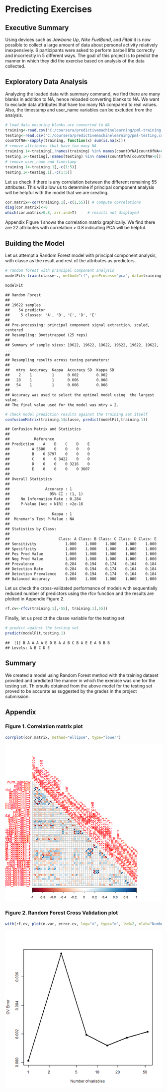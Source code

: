 # Predicting Exercises

## Executive Summary

Using devices such as *Jawbone Up*, *Nike FuelBand*, and *Fitbit* it is now possible to collect a large amount of data about personal activity relatively inexpensively. 6 participants were asked to perform barbell lifts correctly and incorrectly in 5 different ways. The goal of this project is to predict the manner in which they did the exercise based on analysis of the data collected.

## Exploratory Data Analysis

Analyzing the loaded data with summary command, we find there are many blanks in addition to NA, hence reloaded converting blanks to NA. We want to exclude data attributes that have too many NA compared to real values. Also, the timestamp and user_name variables can be excluded from the analysis.




```r
# load data ensuring blanks are converted to NA
training<-read.csv("C:/coursera/predictivemachinelearning/pml-training.csv", header=TRUE, na.strings=c("NA", ""))
testing<-read.csv("C:/coursera/predictivemachinelearning/pml-testing.csv", header=TRUE, na.strings=c("NA", ""))
countOfNA<-sapply(training, function(x) sum(is.na(x)))
# remove attributes that have too many NA
training.1<-training[,!names(training) %in% names(countOfNA[countOfNA>0])]
testing.1<-testing[,!names(testing) %in% names(countOfNA[countOfNA>0])]
# remove user_name and timestamp 
training.1<-training.1[,-c(1:5)]
testing.1<-testing.1[,-c(1:5)]
```
Let us check if there is any correlation between the different remaining 55 attributes. This will allow us to determine if principal component analysis will be helpful with the model that we are creating.


```r
cor.matrix<-cor(training.1[,-c(1,55)]) # compute correlations
diag(cor.matrix)<-0
which(cor.matrix>0.8, arr.ind=T)     # results not displayed
```
Appendix Figure 1 shows the correlation matrix graphically. We find there are 22 attributes with correlation > 0.8 indicating PCA will be helpful.

## Building the Model

Let us attempt a Random Forest model with principal component analysis, with classe as the result and rest of the attributes as predictors.


```r
# random forest with principal component analysis
modelFit<-train(classe~., method="rf", preProcess="pca", data=training.1)
```


```r
modelFit
```

```
## Random Forest 
## 
## 19622 samples
##    54 predictor
##     5 classes: 'A', 'B', 'C', 'D', 'E' 
## 
## Pre-processing: principal component signal extraction, scaled, centered 
## Resampling: Bootstrapped (25 reps) 
## 
## Summary of sample sizes: 19622, 19622, 19622, 19622, 19622, 19622, ... 
## 
## Resampling results across tuning parameters:
## 
##   mtry  Accuracy  Kappa  Accuracy SD  Kappa SD
##    2    1         1      0.002        0.002   
##   28    1         1      0.006        0.008   
##   54    1         1      0.006        0.008   
## 
## Accuracy was used to select the optimal model using  the largest value.
## The final value used for the model was mtry = 2.
```

```r
# check model prediction results against the training set itself
confusionMatrix(training.1$classe, predict(modelFit,training.1))
```

```
## Confusion Matrix and Statistics
## 
##           Reference
## Prediction    A    B    C    D    E
##          A 5580    0    0    0    0
##          B    0 3797    0    0    0
##          C    0    0 3422    0    0
##          D    0    0    0 3216    0
##          E    0    0    0    0 3607
## 
## Overall Statistics
##                                 
##                Accuracy : 1     
##                  95% CI : (1, 1)
##     No Information Rate : 0.284 
##     P-Value [Acc > NIR] : <2e-16
##                                 
##                   Kappa : 1     
##  Mcnemar's Test P-Value : NA    
## 
## Statistics by Class:
## 
##                      Class: A Class: B Class: C Class: D Class: E
## Sensitivity             1.000    1.000    1.000    1.000    1.000
## Specificity             1.000    1.000    1.000    1.000    1.000
## Pos Pred Value          1.000    1.000    1.000    1.000    1.000
## Neg Pred Value          1.000    1.000    1.000    1.000    1.000
## Prevalence              0.284    0.194    0.174    0.164    0.184
## Detection Rate          0.284    0.194    0.174    0.164    0.184
## Detection Prevalence    0.284    0.194    0.174    0.164    0.184
## Balanced Accuracy       1.000    1.000    1.000    1.000    1.000
```
Let us check the cross-validated performance of models with sequentially reduced number of predictors using the rfcv function and the results are plotted in Appendix Figure 2.


```r
rf.cv<-rfcv(training.1[,-55], training.1[,55])
```
Finally, let us predict the classe variable for the testing set:


```r
# predict against the testing set
predict(modelFit,testing.1)
```

```
##  [1] B A A A A E D B A A B C B A E E A B B B
## Levels: A B C D E
```

## Summary

We created a model using Random Forest method with the training dataset provided and predicted the manner in which the exercise was one for the testing set. Th ersults obtained from the above model for the testing set proved to be accurate as suggested by the grades in the project submission.

## Appendix

### Figure 1. Correlation matrix plot

```r
corrplot(cor.matrix, method="ellipse", type="lower")
```

![plot of chunk unnamed-chunk-8](figure/unnamed-chunk-8.png) 

### Figure 2. Random Forest Cross Validation plot

```r
with(rf.cv, plot(n.var, error.cv, log="x", type="o", lwd=2, xlab="Number of variables", ylab="CV Error"))
```

![plot of chunk unnamed-chunk-9](figure/unnamed-chunk-9.png) 

